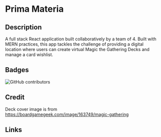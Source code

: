 # Prima Materia

## Description
A full stack React application built collaboratively by a team of 4. Built with MERN practices, this app tackles the challenge of providing a digital location where users can create virtual Magic the Gathering Decks and manage a card wishlist.

## Badges
<img alt="GitHub contributors" src="https://img.shields.io/github/contributors/bordanattila/Prima-Materia">

## Credit
Deck cover image is from https://boardgamegeek.com/image/163749/magic-gathering

## Links
